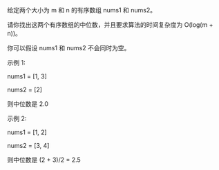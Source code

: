给定两个大小为 m 和 n 的有序数组 nums1 和 nums2。

请你找出这两个有序数组的中位数，并且要求算法的时间复杂度为 O(log(m + n))。

你可以假设 nums1 和 nums2 不会同时为空。

示例 1:

nums1 = [1, 3]

nums2 = [2]

则中位数是 2.0

示例 2:

nums1 = [1, 2]

nums2 = [3, 4]

则中位数是 (2 + 3)/2 = 2.5